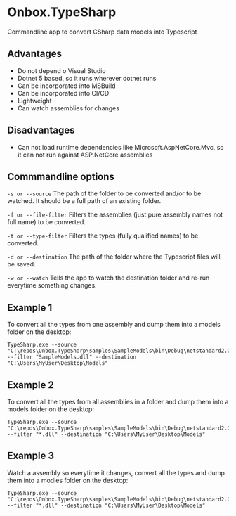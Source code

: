 # Onbox.TypeSharp
Commandline app to convert CSharp data models into Typescript

## Advantages
* Do not depend o Visual Studio
* Dotnet 5 based, so it runs wherever dotnet runs
* Can be incorporated into MSBuild
* Can be incorporated into CI/CD
* Lightweight
* Can watch assemblies for changes

## Disadvantages
* Can not load runtime dependencies like Microsoft.AspNetCore.Mvc, so it can not run against ASP.NetCore assemblies

## Commmandline options
``` -s or --source ```
The path of the folder to be converted and/or to be watched. It should be a full path of an existing folder.

``` -f or --file-filter ```
Filters the assemblies (just pure assembly names not full name) to be converted.

``` -t or --type-filter ```
Filters the types (fully qualified names) to be converted.

``` -d or --destination ```
The path of the folder where the Typescript files will be saved.

``` -w or --watch ```
Tells the app to watch the destination folder and re-run everytime something changes.

## Example 1
To convert all the types from one assembly and dump them into a models folder on the desktop:
```
TypeSharp.exe --source "C:\repos\Onbox.TypeSharp\samples\SampleModels\bin\Debug\netstandard2.0" --filter "SampleModels.dll" --destination "C:\Users\MyUser\Desktop\Models"
```

## Example 2
To convert all the types from all assemblies in a folder and dump them into a models folder on the desktop:
```
TypeSharp.exe --source "C:\repos\Onbox.TypeSharp\samples\SampleModels\bin\Debug\netstandard2.0" --filter "*.dll" --destination "C:\Users\MyUser\Desktop\Models"
```

## Example 3
Watch a assembly so everytime it changes, convert all the types and dump them into a modles folder on the desktop:
```
TypeSharp.exe --source "C:\repos\Onbox.TypeSharp\samples\SampleModels\bin\Debug\netstandard2.0" --filter "*.dll" --destination "C:\Users\MyUser\Desktop\Models"
```
